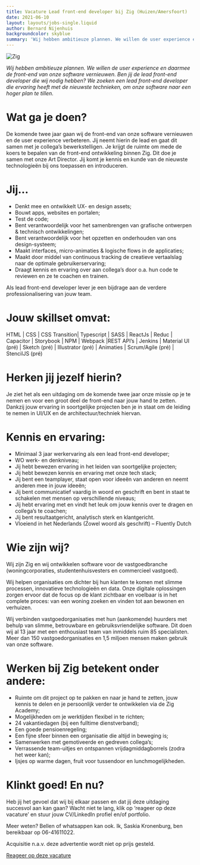 ```yaml
---
title: Vacature Lead front-end developer bij Zig (Huizen/Amersfoort)
date: 2021-06-10
layout: layouts/jobs-single.liquid
author: Bernard Nijenhuis
backgroundcolor: skyblue
summary: 'Wij hebben ambitieuze plannen. We willen de user experience en daarmee de front-end van onze software vernieuwen. Ben jij de lead front-end developer die wij nodig hebben? We zoeken een lead front-end developer die ervaring heeft met de nieuwste technieken, om onze software naar een hoger plan te tillen.'
---
```

![[Zig](https://zig.nl/)](/_img/werkgevers/zig.png)

_Wij hebben ambitieuze plannen. We willen de user experience en daarmee de front-end van onze software vernieuwen. Ben jij de lead front-end developer die wij nodig hebben? We zoeken een lead front-end developer die ervaring heeft met de nieuwste technieken, om onze software naar een hoger plan te tillen._

# Wat ga je doen?

De komende twee jaar gaan wij de front-end van onze software vernieuwen en de user experience verbeteren. Jij neemt hierin de lead en gaat dit samen met je collega’s bewerkstelligen. Je krijgt de ruimte om mede de koers te bepalen van de front-end ontwikkeling binnen Zig. Dit doe je samen met onze Art Director. Jij komt je kennis en kunde van de nieuwste technologieën bij ons toepassen en introduceren.

# Jij…

* Denkt mee en ontwikkelt UX- en design assets;
* Bouwt apps, websites en portalen;
* Test de code;
* Bent verantwoordelijk voor het samenbrengen van grafische ontwerpen & technisch ontwikkelingen;
* Bent verantwoordelijk voor het opzetten en onderhouden van ons design-systeem;
* Maakt interfaces, micro-animaties & logische flows in de applicaties;
* Maakt door middel van continuous tracking de creatieve vertaalslag naar de optimale gebruikerservaring;
* Draagt kennis en ervaring over aan collega’s door o.a. hun code te reviewen en ze te coachen en trainen.

Als lead front-end developer lever je een bijdrage aan de verdere professionalisering van jouw team.

# Jouw skillset omvat:

HTML | CSS | CSS Transition| Typescript | SASS | ReactJs | Reduc | Capacitor | Storybook | NPM | Webpack |REST API’s | Jenkins | Material UI (pré) | Sketch (pré) | Illustrator (pré) | Animaties | Scrum/Agile (pré) | StencilJS (pré)

# Herken jij jezelf hierin?

Je ziet het als een uitdaging om de komende twee jaar onze missie op je te nemen en voor een groot deel de front-end naar jouw hand te zetten. Dankzij jouw ervaring in soortgelijke projecten ben je in staat om de leiding te nemen in UI/UX en de architectuur/techniek hiervan.

# Kennis en ervaring:

* Minimaal 3 jaar werkervaring als een lead front-end developer;
* WO werk- en denkniveau;
* Jij hebt bewezen ervaring in het leiden van soortgelijke projecten;
* Jij hebt bewezen kennis en ervaring met onze tech stack;
* Jij bent een teamplayer, staat open voor ideeën van anderen en neemt anderen mee in jouw ideeën;
* Jij bent communicatief vaardig in woord en geschrift en bent in staat te schakelen met mensen op verschillende niveaus;
* Jij hebt ervaring met en vindt het leuk om jouw kennis over te dragen en collega’s te coachen;
* Jij bent resultaatgericht, analytisch sterk en klantgericht.
* Vloeiend in het Nederlands (Zowel woord als geschrift) – Fluently Dutch

# Wie zijn wij?

Wij zijn Zig en wij ontwikkelen software voor de vastgoedbranche (woningcorporaties, studentenhuisvesters en commercieel vastgoed).

Wij helpen organisaties om dichter bij hun klanten te komen met slimme processen, innovatieve technologieën en data. Onze digitale oplossingen zorgen ervoor dat de focus op de klant zichtbaar en voelbaar is in het complete proces: van een woning zoeken en vinden tot aan bewonen en verhuizen.

Wij verbinden vastgoedorganisaties met hun (aankomende) huurders met behulp van slimme, betrouwbare en gebruiksvriendelijke software. Dit doen wij al 13 jaar met een enthousiast team van inmiddels ruim 85 specialisten. Meer dan 150 vastgoedorganisaties en 1,5 miljoen mensen maken gebruik van onze software.

# Werken bij Zig betekent onder andere:

* Ruimte om dit project op te pakken en naar je hand te zetten, jouw kennis te delen en je persoonlijk verder te ontwikkelen via de Zig Academy;
* Mogelijkheden om je werktijden flexibel in te richten;
* 24 vakantiedagen (bij een fulltime dienstverband);
* Een goede pensioenregeling;
* Een fijne sfeer binnen een organisatie die altijd in beweging is;
* Samenwerken met gemotiveerde en gedreven collega’s;
* Verrassende team-uitjes en ontspannen vrijdagmiddagborrels (zodra het weer kan);
* Ijsjes op warme dagen, fruit voor tussendoor en lunchmogelijkheden.

# Klinkt goed! En nu?

Heb jij het gevoel dat wij bij elkaar passen en dat jij deze uitdaging succesvol aan kan gaan? Wacht niet te lang, klik op ‘reageer op deze vacature’ en stuur jouw CV/LinkedIn profiel en/of portfolio.

Meer weten? Bellen of whatsappen kan ook. Ik, Saskia Kronenburg, ben bereikbaar op 06-41611022.

Acquisitie n.a.v. deze advertentie wordt niet op prijs gesteld.

[Reageer op deze vacature](https://werkenbijzig.nl/2021/05/10/lead-frontend-developer/)
